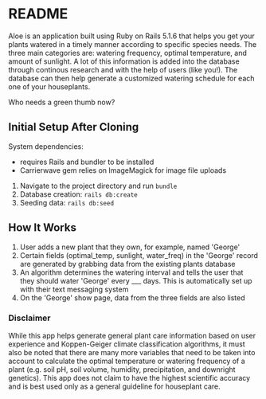 # README

Aloe is an application built using Ruby on Rails 5.1.6 that helps you get your plants watered in a timely manner according to specific species needs. The three main categories are: watering frequency, optimal temperature, and amount of sunlight. A lot of this information is added into the database through continous research and with the help of users (like you!). The database can then help generate a customized watering schedule for each one of your houseplants.

Who needs a green thumb now?

## Initial Setup After Cloning
System dependencies:
* requires Rails and bundler to be installed
* Carrierwave gem relies on ImageMagick for image file uploads

1. Navigate to the project directory and run `bundle`
2. Database creation: `rails db:create`
3. Seeding data: `rails db:seed`

## How It Works
1. User adds a new plant that they own, for example, named 'George'
2. Certain fields (optimal_temp, sunlight, water_freq) in the 'George' record are generated by grabbing data from the existing plants database
3. An algorithm determines the watering interval and tells the user that they should water 'George' every ___ days. This is automatically set up with their text messaging system
4. On the 'George' show page, data from the three fields are also listed  


### Disclaimer
While this app helps generate general plant care information based on user experience and Koppen-Geiger climate classification algorithms, it must also be noted that there are many more variables that need to be taken into account to calculate the optimal temperature or watering frequency of a plant (e.g. soil pH, soil volume, humidity, precipitation, and downright genetics). This app does not claim to have the highest scientific accuracy and is best used only as a general guideline for houseplant care.

